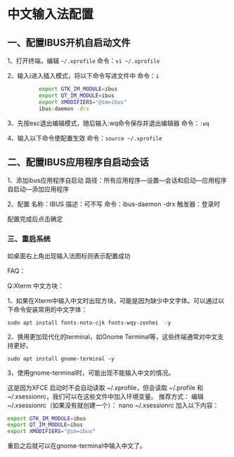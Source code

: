 # 中文输入法配置
## 一、配置IBUS开机自启动文件

1、打开终端，编辑 `~/.xprofile`
命令：`vi ~/.xprofile`

2、输入i进入插入模式，将以下命令写进文件中
命令：`i`

```bash
          export GTK_IM_MODULE=ibus
          export QT_IM_MODULE=ibus
          export XMODIFIERS="@im=ibus"
          ibus-daemon -drx
```
3、先按esc退出编辑模式，随后输入:wq命令保存并退出编辑器
命令：`:wq`

4、输入以下命令使配置生效
命令：`source ~/.xprofile`


## 二、配置IBUS应用程序自启动会话

1、添加ibus应用程序自启动
路径：所有应用程序—设置—会话和启动—应用程序自启动—添加应用程序

2、配置
名称：IBUS
描述：可不写
命令：ibus-daemon -drx
触发器：登录时

配置完成后点击确定

### 三、重启系统
如桌面右上角出现输入法图标则表示配置成功

FAQ：

Q:Xterm 中文方块：

1、如果在Xterm中输入中文时出现方块，可能是因为缺少中文字体。可以通过以下命令安装常用的中文字体：
```
sudo apt install fonts-noto-cjk fonts-wqy-zenhei  -y
```
2、换用更加现代化的terminal，如Gnome Terminal等，这些终端通常对中文支持更好。
```
sudo apt install gnome-terminal -y
```
3、使用gnome-terminal时，可能出现不能输入中文的情况。

这是因为XFCE 启动时不会自动读取 ~/.xprofile，但会读取 ~/.profile 和 ~/.xsessionrc，我们可以在这些文件中加入环境变量。
推荐方式：
编辑 ~/.xsessionrc（如果没有就创建一个）：
nano ~/.xsessionrc
加入以下内容：
```bash
export GTK_IM_MODULE=ibus
export QT_IM_MODULE=ibus
export XMODIFIERS="@im=ibus"
```
重启之后就可以在gnome-terminal中输入中文了。